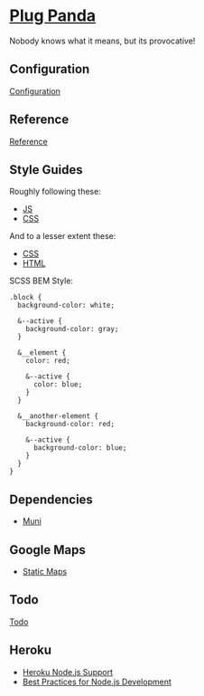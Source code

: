 # [Plug Panda](https://www.plugpanda.com/)

Nobody knows what it means, but its provocative!

## Configuration

[Configuration](CONFIGURATION.md)

## Reference

[Reference](REFERENCE.md)

## Style Guides

Roughly following these:

- [JS](https://github.com/airbnb/javascript)
- [CSS](https://github.com/airbnb/css)

And to a lesser extent these:

- [CSS](http://codeguide.co/#css)
- [HTML](http://codeguide.co/#html)

SCSS BEM Style:

```
.block {
  background-color: white;

  &--active {
    background-color: gray;
  }

  &__element {
    color: red;

    &--active {
      color: blue;
    }
  }

  &__another-element {
    background-color: red;

    &--active {
      background-color: blue;
    }
  }
}
```

## Dependencies

- [Muni](https://github.com/airbrite/muni)

## Google Maps

- [Static Maps](https://developers.google.com/maps/documentation/static-maps/intro)

## Todo

[Todo](TODO.md)

## Heroku

- [Heroku Node.js Support](https://devcenter.heroku.com/articles/nodejs-support)
- [Best Practices for Node.js Development](https://devcenter.heroku.com/articles/node-best-practices)

